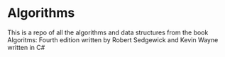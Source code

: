 # Algorithms

This is a repo of all the algorithms and data structures from the book Algoritms: Fourth edition written by Robert Sedgewick and Kevin Wayne written in C#

